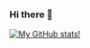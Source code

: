 ### Hi there 👋

[![My GitHub stats!](https://github-readme-stats.vercel.app/api?username=avinashtechlvrk&show_icons=True&theme=radical)](https://github.com/avinashtechlvr) 
